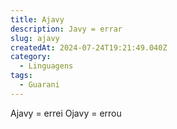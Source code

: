 ```yaml
---
title: Ajavy
description: Javy = errar
slug: ajavy
createdAt: 2024-07-24T19:21:49.040Z
category:
  - Linguagens
tags:
  - Guarani
---
```


Ajavy = errei
Ojavy = errou


